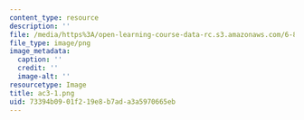 ```yaml
---
content_type: resource
description: ''
file: /media/https%3A/open-learning-course-data-rc.s3.amazonaws.com/6-831-user-interface-design-and-implementation-spring-2011/73394b0901f219e8b7ada3a5970665eb_ac3-1.png
file_type: image/png
image_metadata:
  caption: ''
  credit: ''
  image-alt: ''
resourcetype: Image
title: ac3-1.png
uid: 73394b09-01f2-19e8-b7ad-a3a5970665eb
---
```

